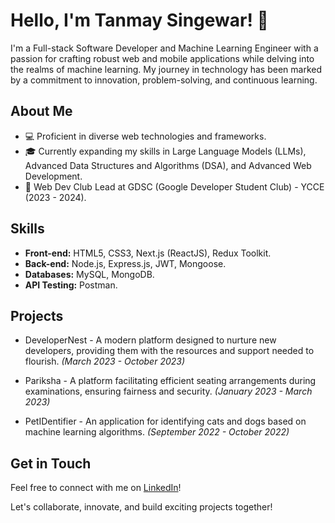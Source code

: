 # Hello, I'm Tanmay Singewar! 👋

I'm a Full-stack Software Developer and Machine Learning Engineer with a passion for crafting robust web and mobile applications while delving into the realms of machine learning. My journey in technology has been marked by a commitment to innovation, problem-solving, and continuous learning.

## About Me

- 💻 Proficient in diverse web technologies and frameworks.
- 🎓 Currently expanding my skills in Large Language Models (LLMs), Advanced Data Structures and Algorithms (DSA), and Advanced Web Development.
- 🚀 Web Dev Club Lead at GDSC (Google Developer Student Club) - YCCE (2023 - 2024).

## Skills

- **Front-end:** HTML5, CSS3, Next.js (ReactJS), Redux Toolkit.
- **Back-end:** Node.js, Express.js, JWT, Mongoose.
- **Databases:** MySQL, MongoDB.
- **API Testing:** Postman.

## Projects
- DeveloperNest - A modern platform designed to nurture new developers, providing them with the resources and support needed to flourish.
*(March 2023 - October 2023)*

- Pariksha - A platform facilitating efficient seating arrangements during examinations, ensuring fairness and security.
*(January 2023 - March 2023)*

- PetIDentifier - An application for identifying cats and dogs based on machine learning algorithms.
*(September 2022 - October 2022)*

## Get in Touch

Feel free to connect with me on [LinkedIn]([https://www.linkedin.com/in/tanmay-singewar/](https://www.linkedin.com/in/tanmaysingewar/))!

Let's collaborate, innovate, and build exciting projects together!
